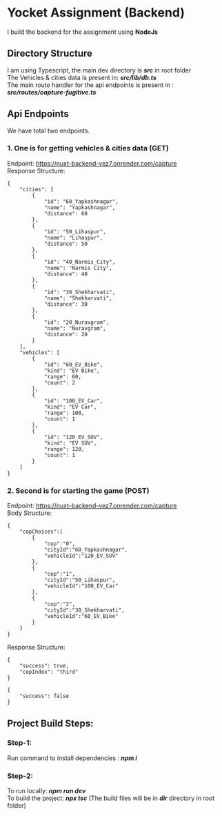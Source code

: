 # Yocket Assignment (Backend)
I build the backend for the assignment using **NodeJs**

## Directory Structure
I am using Typescript, the main dev directory is **_src_** in root folder <br/>
The Vehicles & cities data is present in: _**src/lib/db.ts**_ <br/>
The main route handler for the api endpoints is present in : _**src/routes/capture-fugitive.ts**_

## Api Endpoints
We have total two endpoints. <br/>
### 1. One is for getting vehicles & cities data (GET)
Endpoint: https://nuxt-backend-vez7.onrender.com/capture <br/>
Response Structure:
```
{
    "cities": [
        {
            "id": "60_Yapkashnagar",
            "name": "Yapkashnagar",
            "distance": 60
        },
        {
            "id": "50_Lihaspur",
            "name": "Lihaspur",
            "distance": 50
        },
        {
            "id": "40_Narmis_City",
            "name": "Narmis City",
            "distance": 40
        },
        {
            "id": "30_Shekharvati",
            "name": "Shekharvati",
            "distance": 30
        },
        {
            "id": "20_Nuravgram",
            "name": "Nuravgram",
            "distance": 20
        }
    ],
    "vehicles": [
        {
            "id": "60_EV_Bike",
            "kind": "EV Bike",
            "range": 60,
            "count": 2
        },
        {
            "id": "100_EV_Car",
            "kind": "EV Car",
            "range": 100,
            "count": 1
        },
        {
            "id": "120_EV_SUV",
            "kind": "EV SUV",
            "range": 120,
            "count": 1
        }
    ]
}
```
### 2. Second is for starting the game (POST)
Endpoint: https://nuxt-backend-vez7.onrender.com/capture <br/>
Body Structure:
```
{
    "copChoices":[
        {
            "cop":"0",
            "cityId":"60_Yapkashnagar",
            "vehicleId":"120_EV_SUV"
        },
        {
            "cop":"1",
            "cityId":"50_Lihaspur",
            "vehicleId":"100_EV_Car"
        },
        {
            "cop":"2",
            "cityId":"30_Shekharvati",
            "vehicleId":"60_EV_Bike"
        }
    ]
}
```
Response Structure:
```
{
    "success": true,
    "copIndex": "third"
}
```
```
{
    "success": false
}
```

## Project Build Steps:
### Step-1:
Run command to install dependencies : _**npm i**_
### Step-2:
To run locally: _**npm run dev**_ <br/>
To build the project: _**npx tsc**_ (The build files will be in _**dir**_ directory in root folder)

